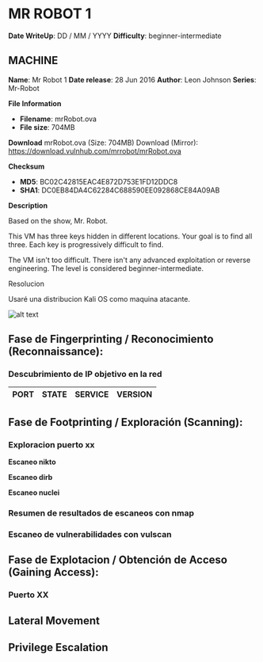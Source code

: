 # MR ROBOT 1

**Date WriteUp**: DD / MM / YYYY
**Difficulty**: beginner-intermediate

## MACHINE
**Name**: Mr Robot 1
**Date release**: 28 Jun 2016
**Author**: Leon Johnson
**Series**: Mr-Robot

**File Information**
- **Filename**: mrRobot.ova
- **File size**: 704MB

**Download**
mrRobot.ova (Size: 704MB)
Download (Mirror): https://download.vulnhub.com/mrrobot/mrRobot.ova

**Checksum**
- **MD5**: BC02C42815EAC4E872D753E1FD12DDC8
- **SHA1**: DC0EB84DA4C62284C688590EE092868CE84A09AB

**Description**

Based on the show, Mr. Robot.

This VM has three keys hidden in different locations. Your goal is to find all three. Each key is progressively difficult to find.

The VM isn't too difficult. There isn't any advanced exploitation or reverse engineering. The level is considered beginner-intermediate.

Resolucion 

Usaré una distribucion Kali OS como maquina atacante.

![alt text](<image copy.png>)

## Fase de Fingerprinting / Reconocimiento (Reconnaissance): 

### Descubrimiento de IP objetivo en la red


PORT      | STATE | SERVICE     | VERSION
----------|-------|-------------|---------------------------------------------------------------------------


## Fase de Footprinting / Exploración (Scanning):

### Exploracion puerto xx

**Escaneo nikto**

**Escaneo dirb**

**Escaneo nuclei**

### Resumen de resultados de escaneos con nmap

### Escaneo de vulnerabilidades con vulscan

## Fase de Explotacion / Obtención de Acceso (Gaining Access):

### Puerto XX

## Lateral Movement

## Privilege Escalation